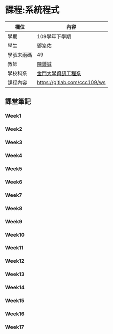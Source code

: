 # 課程:系統程式

欄位 | 內容
-----|--------
學期 | 109學年下學期
學生 | 鄧筌佑
學號末兩碼| 49
教師 | [陳鍾誠](https://www.nqu.edu.tw/educsie/index.php?act=blog&code=list&ids=4)
學校科系| [金門大學資訊工程系](https://www.nqu.edu.tw/edusie/index.php)
課程內容 | https://gitlab.com/ccc109/ws

## 課堂筆記

### Week1
### Week2
### Week3
### Week4
### Week5
### Week6
### Week7
### Week8
### Week9
### Week10
### Week11
### Week12
### Week13
### Week14
### Week15
### Week16
### Week17
